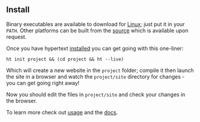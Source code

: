## Install

Binary executables are available to download for [Linux](/files/ht-gnu-linux-x86_64/ht); just put it in your `PATH`. Other platforms can be built from the [source](/source/) which is available upon request. 

Once you have hypertext [installed](/install/) you can get going with this one-liner:

```
ht init project && (cd project && ht --live)
```

Which will create a new website in the `project` folder; compile it then launch the site in a browser and watch the `project/site` directory for changes - you can get going right away!

Now you should edit the files in `project/site` and check your changes in the browser.

To learn more check out [usage](/usage/) and the [docs](/docs/).

